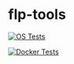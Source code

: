 # flp-tools

[![OS Tests](https://github.com/optas-io/flp-tools/actions/workflows/os-test.yml/badge.svg)](https://github.com/optas-io/flp-tools/actions/workflows/os-test.yml)

[![Docker Tests](https://github.com/optas-io/flp-tools/actions/workflows/docker-test.yml/badge.svg)](https://github.com/optas-io/flp-tools/actions/workflows/docker-test.yml)
